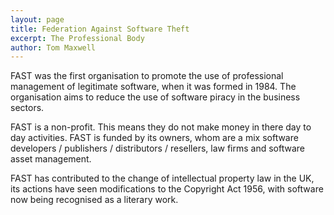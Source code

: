 ```yaml
---
layout: page
title: Federation Against Software Theft
excerpt: The Professional Body
author: Tom Maxwell
---
```


FAST was the first organisation to promote the use of professional management of legitimate software, when it was formed in 1984. The organisation aims to reduce the use of software piracy in the business sectors. 

FAST is a non-profit. This means they do not make money in there day to day activities. FAST is funded by its owners, whom are a mix software developers / publishers / distributors / resellers, law firms and software asset management. 

FAST has contributed to the change of intellectual property law in the UK, its actions have seen modifications to the Copyright Act 1956, with software now being recognised as a literary work. 
